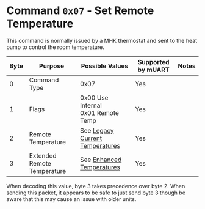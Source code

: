 # Command `0x07` - Set Remote Temperature

This command is normally issued by a MHK thermostat and sent to the heat pump to control the room temperature.

| Byte | Purpose                     | Possible Values                                | Supported by mUART | Notes |
|------|-----------------------------|------------------------------------------------|--------------------|-------|
| 0    | Command Type                | 0x07                                           | Yes                |       |
| 1    | Flags                       | 0x00 Use Internal<br/>0x01 Remote Temp         | Yes                |
| 2    | Remote Temperature          | See [Legacy Current Temperatures][legacy-temp] | Yes                |
| 3    | Extended Remote Temperature | See [Enhanced Temperatures][enhanced-temp]     | Yes                |

When decoding this value, byte 3 takes precedence over byte 2. When sending this packet, it appears to be safe to just
send byte 3 though be aware that this may cause an issue with older units.

[legacy-temp]: ../data-types/temperature-units.md#legacy-current-temperatures
[enhanced-temp]: ../data-types/temperature-units.md#enhanced-temperatures
